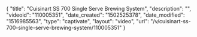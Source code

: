 {
    "title": "Cuisinart SS 700 Single Serve Brewing System",
    "description": "",
    "videoid": "110005351",
    "date_created": "1502525378",
    "date_modified": "1516985563",
    "type": "captivate",
    "layout": "video",
    "url": "\/v\/cuisinart-ss-700-single-serve-brewing-system\/110005351"
}